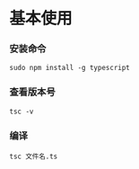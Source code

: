 # 基本使用

### 安装命令
```
sudo npm install -g typescript
```

### 查看版本号
```
tsc -v
```

### 编译
```
tsc 文件名.ts
```
